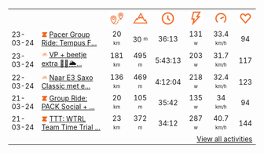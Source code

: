 <table>
    <tr>
        <th></th>
        <th></th>
        <th align="center"><img src="https://raw.githubusercontent.com/robiningelbrecht/strava-activities/master/public/distance.svg" width="30" alt="distance" title="distance"/></th>
        <th align="center"><img src="https://raw.githubusercontent.com/robiningelbrecht/strava-activities/master/public/elevation.svg" width="30" alt="elevation" title="elevation"/></th>
        <th align="center"><img src="https://raw.githubusercontent.com/robiningelbrecht/strava-activities/master/public/time.svg" width="30" alt="time" title="time"/></th>
        <th align="center"><img src="https://raw.githubusercontent.com/robiningelbrecht/strava-activities/master/public/average-watt.svg" width="30" alt="average watts" title="average watts"/></th>
        <th align="center"><img src="https://raw.githubusercontent.com/robiningelbrecht/strava-activities/master/public/average-speed.svg" width="30" alt="average speed" title="average speed"/></th>
        <th align="center"><img src="https://raw.githubusercontent.com/robiningelbrecht/strava-activities/master/public/heart-rate.svg" width="30" alt="average heart rate" title="average heart rate"/></th>
    </tr>
            <tr>
            <td>23-03-24</td>
            <td>
                                <img src="https://raw.githubusercontent.com/robiningelbrecht/strava-activities/master/public/activity-virtual-ride-zwift.svg" width="12" alt="Pacer Group Ride: Tempus Fugit in Watopia with Miguel" title="Pacer Group Ride: Tempus Fugit in Watopia with Miguel"/>
<a href="https://www.strava.com/activities/11021711123" title="Kcal: 273 | Gear: None ">Pacer Group Ride: Tempus F...</a>
            </td>
            <td align="center">20 <sup><sub>km</sub></sup></td>
            <td align="center">30 <sup><sub>m</sub></sup></td>
            <td align="center">36:13</td>
            <td align="center">131 <sup><sub>w</sub></sup></td>
            <td align="center">33.4 <sup><sub>km/h</sub></sup></td>
            <td align="center">94</td>
        </tr>
            <tr>
            <td>23-03-24</td>
            <td>
                <img src="https://raw.githubusercontent.com/robiningelbrecht/strava-activities/master/public/activity-ride.svg" width="12" alt="VP + beetje extra 💨💨🌦️" title="VP + beetje extra 💨💨🌦️"/>
<a href="https://www.strava.com/activities/11021258866" title="Kcal: 4755 | Gear: None ">VP + beetje extra 💨💨🌦️...</a>
            </td>
            <td align="center">181 <sup><sub>km</sub></sup></td>
            <td align="center">495 <sup><sub>m</sub></sup></td>
            <td align="center">5:43:13</td>
            <td align="center">203 <sup><sub>w</sub></sup></td>
            <td align="center">31.7 <sup><sub>km/h</sub></sup></td>
            <td align="center">117</td>
        </tr>
            <tr>
            <td>22-03-24</td>
            <td>
                <img src="https://raw.githubusercontent.com/robiningelbrecht/strava-activities/master/public/activity-ride.svg" width="12" alt="Naar E3 Saxo Classic met een ommetje 👀🚴‍♂️" title="Naar E3 Saxo Classic met een ommetje 👀🚴‍♂️"/>
<a href="https://www.strava.com/activities/11013929730" title="Kcal: 3673 | Gear: None ">Naar E3 Saxo Classic met e...</a>
            </td>
            <td align="center">136 <sup><sub>km</sub></sup></td>
            <td align="center">469 <sup><sub>m</sub></sup></td>
            <td align="center">4:12:04</td>
            <td align="center">218 <sup><sub>w</sub></sup></td>
            <td align="center">32.4 <sup><sub>km/h</sub></sup></td>
            <td align="center">123</td>
        </tr>
            <tr>
            <td>21-03-24</td>
            <td>
                                <img src="https://raw.githubusercontent.com/robiningelbrecht/strava-activities/master/public/activity-virtual-ride-zwift.svg" width="12" alt="Group Ride: PACK Social + KOM After Party (D) on Keith Hill After Party in London" title="Group Ride: PACK Social + KOM After Party (D) on Keith Hill After Party in London"/>
<a href="https://www.strava.com/activities/11009970302" title="Kcal: 281 | Gear: None ">Group Ride: PACK Social + ...</a>
            </td>
            <td align="center">20 <sup><sub>km</sub></sup></td>
            <td align="center">105 <sup><sub>m</sub></sup></td>
            <td align="center">35:42</td>
            <td align="center">135 <sup><sub>w</sub></sup></td>
            <td align="center">34 <sup><sub>km/h</sub></sup></td>
            <td align="center">94</td>
        </tr>
            <tr>
            <td>21-03-24</td>
            <td>
                                <img src="https://raw.githubusercontent.com/robiningelbrecht/strava-activities/master/public/activity-virtual-ride-zwift.svg" width="12" alt="TTT: WTRL Team Time Trial - Zone 16 (FRAPPE) on Knickerbocker Reverse in New York" title="TTT: WTRL Team Time Trial - Zone 16 (FRAPPE) on Knickerbocker Reverse in New York"/>
<a href="https://www.strava.com/activities/11009679368" title="Kcal: 569 | Gear: None ">TTT: WTRL Team Time Trial ...</a>
            </td>
            <td align="center">23 <sup><sub>km</sub></sup></td>
            <td align="center">372 <sup><sub>m</sub></sup></td>
            <td align="center">34:12</td>
            <td align="center">287 <sup><sub>w</sub></sup></td>
            <td align="center">40.7 <sup><sub>km/h</sub></sup></td>
            <td align="center">144</td>
        </tr>
                <tr>
            <td colspan="8" align="right"><a href="https://github.com/robiningelbrecht/strava-activities#activities">View all activities</a></td>
        </tr>
    </table>
